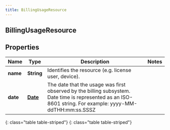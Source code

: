 ```yaml
---
title: BillingUsageResource
---
```

## BillingUsageResource


## Properties

| Name | Type | Description | Notes |
| ------------ | ------------- | ------------- | ------------- |
| **name** | **String** | Identifies the resource (e.g. license user, device). |  |
| **date** | [**Date**](Date.html) | The date that the usage was first observed by the billing subsystem. Date time is represented as an ISO-8601 string. For example: yyyy-MM-ddTHH:mm:ss.SSSZ |  |
{: class="table table-striped"}
{: class="table table-striped"}


